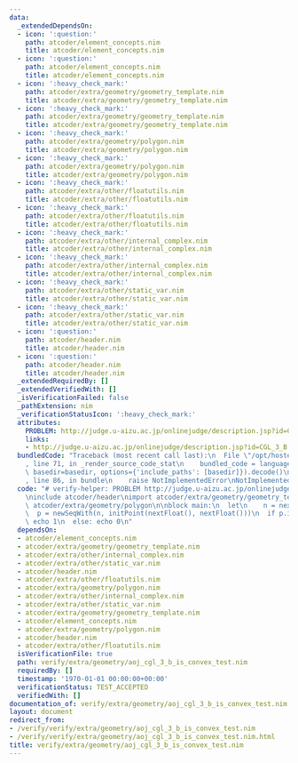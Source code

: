 ```yaml
---
data:
  _extendedDependsOn:
  - icon: ':question:'
    path: atcoder/element_concepts.nim
    title: atcoder/element_concepts.nim
  - icon: ':question:'
    path: atcoder/element_concepts.nim
    title: atcoder/element_concepts.nim
  - icon: ':heavy_check_mark:'
    path: atcoder/extra/geometry/geometry_template.nim
    title: atcoder/extra/geometry/geometry_template.nim
  - icon: ':heavy_check_mark:'
    path: atcoder/extra/geometry/geometry_template.nim
    title: atcoder/extra/geometry/geometry_template.nim
  - icon: ':heavy_check_mark:'
    path: atcoder/extra/geometry/polygon.nim
    title: atcoder/extra/geometry/polygon.nim
  - icon: ':heavy_check_mark:'
    path: atcoder/extra/geometry/polygon.nim
    title: atcoder/extra/geometry/polygon.nim
  - icon: ':heavy_check_mark:'
    path: atcoder/extra/other/floatutils.nim
    title: atcoder/extra/other/floatutils.nim
  - icon: ':heavy_check_mark:'
    path: atcoder/extra/other/floatutils.nim
    title: atcoder/extra/other/floatutils.nim
  - icon: ':heavy_check_mark:'
    path: atcoder/extra/other/internal_complex.nim
    title: atcoder/extra/other/internal_complex.nim
  - icon: ':heavy_check_mark:'
    path: atcoder/extra/other/internal_complex.nim
    title: atcoder/extra/other/internal_complex.nim
  - icon: ':heavy_check_mark:'
    path: atcoder/extra/other/static_var.nim
    title: atcoder/extra/other/static_var.nim
  - icon: ':heavy_check_mark:'
    path: atcoder/extra/other/static_var.nim
    title: atcoder/extra/other/static_var.nim
  - icon: ':question:'
    path: atcoder/header.nim
    title: atcoder/header.nim
  - icon: ':question:'
    path: atcoder/header.nim
    title: atcoder/header.nim
  _extendedRequiredBy: []
  _extendedVerifiedWith: []
  _isVerificationFailed: false
  _pathExtension: nim
  _verificationStatusIcon: ':heavy_check_mark:'
  attributes:
    PROBLEM: http://judge.u-aizu.ac.jp/onlinejudge/description.jsp?id=CGL_3_B
    links:
    - http://judge.u-aizu.ac.jp/onlinejudge/description.jsp?id=CGL_3_B
  bundledCode: "Traceback (most recent call last):\n  File \"/opt/hostedtoolcache/Python/3.9.6/x64/lib/python3.9/site-packages/onlinejudge_verify/documentation/build.py\"\
    , line 71, in _render_source_code_stat\n    bundled_code = language.bundle(stat.path,\
    \ basedir=basedir, options={'include_paths': [basedir]}).decode()\n  File \"/opt/hostedtoolcache/Python/3.9.6/x64/lib/python3.9/site-packages/onlinejudge_verify/languages/nim.py\"\
    , line 86, in bundle\n    raise NotImplementedError\nNotImplementedError\n"
  code: "# verify-helper: PROBLEM http://judge.u-aizu.ac.jp/onlinejudge/description.jsp?id=CGL_3_B\n\
    \ninclude atcoder/header\nimport atcoder/extra/geometry/geometry_template\nimport\
    \ atcoder/extra/geometry/polygon\n\nblock main:\n  let\n    n = nextInt()\n  \
    \  p = newSeqWith(n, initPoint(nextFloat(), nextFloat()))\n  if p.isConvex():\
    \ echo 1\n  else: echo 0\n"
  dependsOn:
  - atcoder/element_concepts.nim
  - atcoder/extra/geometry/geometry_template.nim
  - atcoder/extra/other/internal_complex.nim
  - atcoder/extra/other/static_var.nim
  - atcoder/header.nim
  - atcoder/extra/other/floatutils.nim
  - atcoder/extra/geometry/polygon.nim
  - atcoder/extra/other/internal_complex.nim
  - atcoder/extra/other/static_var.nim
  - atcoder/extra/geometry/geometry_template.nim
  - atcoder/element_concepts.nim
  - atcoder/extra/geometry/polygon.nim
  - atcoder/header.nim
  - atcoder/extra/other/floatutils.nim
  isVerificationFile: true
  path: verify/extra/geometry/aoj_cgl_3_b_is_convex_test.nim
  requiredBy: []
  timestamp: '1970-01-01 00:00:00+00:00'
  verificationStatus: TEST_ACCEPTED
  verifiedWith: []
documentation_of: verify/extra/geometry/aoj_cgl_3_b_is_convex_test.nim
layout: document
redirect_from:
- /verify/verify/extra/geometry/aoj_cgl_3_b_is_convex_test.nim
- /verify/verify/extra/geometry/aoj_cgl_3_b_is_convex_test.nim.html
title: verify/extra/geometry/aoj_cgl_3_b_is_convex_test.nim
---
```

